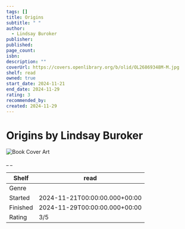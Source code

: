```yaml
---
tags: []
title: Origins
subtitle: " "
author:
  - Lindsay Buroker
publisher: 
published: 
page_count: 
isbn: 
description: ""
coverUrl: https://covers.openlibrary.org/b/olid/OL26869348M-M.jpg
shelf: read
owned: true
start_date: 2024-11-21
end_date: 2024-11-29
rating: 3
recommended_by: 
created: 2024-11-29
---
```


# Origins by Lindsay Buroker

![Book Cover Art](https://covers.openlibrary.org/b/olid/OL26869348M-M.jpg)

_ _

| Shelf | read |
| --- | --- |
| Genre |  |
| Started | 2024-11-21T00:00:00.000+00:00 |
| Finished | 2024-11-29T00:00:00.000+00:00 |
| Rating | 3/5 |

